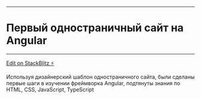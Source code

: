 ***
# Первый одностраничный сайт на Angular
***
[Edit on StackBlitz ⚡️](https://stackblitz.com/edit/angular-ivy-cmj2yv)

Используя дизайнерский шаблон одностраничного сайта, были сделаны первые шаги в изучении фреймворка Angular, подтянуты знания по HTML, CSS, JavaScript, TypeScript 
